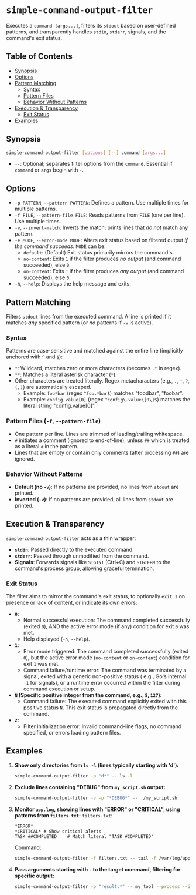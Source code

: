 # `simple-command-output-filter`

Executes a `command [args...]`, filters its `stdout` based on user-defined patterns, and transparently handles `stdin`,
`stderr`, signals, and the command's exit status.

## Table of Contents

- [Synopsis](#synopsis)
- [Options](#options)
- [Pattern Matching](#pattern-matching)
    - [Syntax](#syntax)
    - [Pattern Files](#pattern-files--f---pattern-file)
    - [Behavior Without Patterns](#behavior-without-patterns)
- [Execution & Transparency](#execution--transparency)
    - [Exit Status](#exit-status)
- [Examples](#examples)

## Synopsis

```sh
simple-command-output-filter [options] [--] command [args...]
```

* `--`: Optional; separates filter options from the `command`. Essential if `command` or `args` begin with `-`.

## Options

* `-p PATTERN`, `--pattern PATTERN`: Defines a pattern. Use multiple times for multiple patterns.
* `-f FILE`, `--pattern-file FILE`: Reads patterns from `FILE` (one per line). Use multiple times.
* `-v`, `--invert-match`: Inverts the match; prints lines that *do not* match any pattern.
* `-e MODE`, `--error-mode MODE`: Alters exit status based on filtered output *if the command succeeds*. `MODE` can be:
    * `default`: (Default) Exit status primarily mirrors the command's.
    * `no-content`: Exits `1` if the filter produces *no output* (and command succeeded), else `0`.
    * `on-content`: Exits `1` if the filter produces *any output* (and command succeeded), else `0`.
* `-h`, `--help`: Displays the help message and exits.

## Pattern Matching

Filters `stdout` lines from the executed command. A line is printed if it matches *any* specified pattern (or *no*
patterns if `-v` is active).

### Syntax

Patterns are case-sensitive and matched against the entire line (implicitly anchored with `^` and `$`):

* `*`: Wildcard, matches zero or more characters (becomes `.*` in regex).
* `**`: Matches a literal asterisk character (`*`).
* Other characters are treated literally. Regex metacharacters (e.g., `.`, `+`, `?`, `(`, `)`) are automatically
  escaped.
    * Example: `foo*bar` (regex `^foo.*bar$`) matches "foodbar", "foobar".
    * Example: `config.value[0]` (regex `^config\.value\[0\]$`) matches the literal string "config.value[0]".

### Pattern Files (`-f`, `--pattern-file`)

* One pattern per line. Lines are trimmed of leading/trailing whitespace.
* `#` initiates a comment (ignored to end-of-line), unless `##` which is treated as a literal `#` in the pattern.
* Lines that are empty or contain only comments (after processing `##`) are ignored.

### Behavior Without Patterns

* **Default (no `-v`)**: If no patterns are provided, no lines from `stdout` are printed.
* **Inverted (`-v`)**: If no patterns are provided, all lines from `stdout` are printed.

## Execution & Transparency

`simple-command-output-filter` acts as a thin wrapper:

* **`stdin`**: Passed directly to the executed command.
* **`stderr`**: Passed through unmodified from the command.
* **Signals**: Forwards signals like `SIGINT` (Ctrl+C) and `SIGTERM` to the command's process group, allowing graceful
  termination.

### Exit Status

The filter aims to mirror the command's exit status, to optionally `exit 1` on
presence or lack of content, or indicate its own errors:

* **`0`**:
    * Normal successful execution: The command completed successfully (exited `0`), AND the active error mode (if any)
      condition for exit `0` was met.
    * Help displayed (`-h`, `--help`).
* **`1`**:
    * Error mode triggered: The command completed successfully (exited `0`), but the active error mode (`no-content` or
      `on-content`) condition for exit `1` was met.
    * Command failure/runtime error: The command was terminated by a signal, exited with a generic non-positive status (
      e.g., Go's internal `-1` for signals), or a runtime error occurred within the filter during command execution or
      setup.
* **`N` (Specific positive integer from the command, e.g., `5`, `127`):**
    * Command failure: The executed command explicitly exited with this positive status `N`. This exit status is
      propagated directly from the command.
* **`2`**:
    * Filter initialization error: Invalid command-line flags, no command specified, or errors loading pattern files.

## Examples

1. **Show only directories from `ls -l` (lines typically starting with 'd'):**
   ```bash
   simple-command-output-filter -p "d*" -- ls -l
   ```
2. **Exclude lines containing "DEBUG" from `my_script.sh` output:**
   ```bash
   simple-command-output-filter -v -p "*DEBUG*" -- ./my_script.sh
   ```
3. **Monitor `app.log`, showing lines with "ERROR" or "CRITICAL", using patterns from `filters.txt`:**
   `filters.txt`:
   ```
   *ERROR*
   *CRITICAL* # Show critical alerts
   TASK_##COMPLETED    # Match literal "TASK_#COMPLETED"
   ```
   Command:
   ```bash
   simple-command-output-filter -f filters.txt -- tail -f /var/log/app.log
   ```
4. **Pass arguments starting with `-` to the target command, filtering for specific output:**
   ```bash
   simple-command-output-filter -p "result:*" -- my_tool --process --input-file /dev/null -v
   ```
